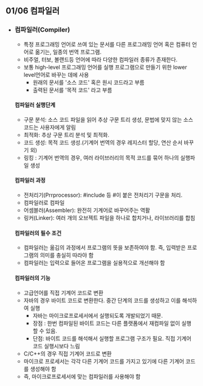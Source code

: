 ## 01/06 컴파일러



- ### 컴파일러(Compiler)

  - 특정 프로그래밍 언어로 쓰여 있는 문서를 다른 프로그래밍 언어 혹은 컴퓨터 언어로 옮기는, 일종의 번역 프로그램.
  - 비주얼, 터보, 볼랜드등 언어에 따라 다양한 컴파일러 종류가 존재한다.
  - 보통 high-level 프로그래밍 언어를 실행 프로그램으로 만들기 위한 lower level언어로 바꾸는 데에 사용
    - 원래의 문서를 '소스 코드' 혹은 원시 코드라고 부름
    - 출력된 문서를 '목적 코드' 라고 부름
  
  #### 컴파일러 실행단계
  
  - 구문 분석: 소스 코드 파일을 읽어 추상 구문 트리 생성, 문법에 맞지 않는 소스 코드는 사용자에게 알림
  - 최적화: 추상 구문 트리 분석 및 최적화.
  - 코드 생성: 목적 코드 생성.(기계어 번역의 경우 레지스터 할당, 연산 순서 바꾸기 외)
  - 링킹 : 기계어 번역의 경우, 여러 라이브러리의 목적 코드를 묶어 하나의 실행파일 생성
  
  #### 컴파일러 과정
  
  - 전처리기(Prrprocessor): #include 등 #이 붙은 전처리기 구문을 처리.
  - 컴파일러로 컴파일
  - 어셈블러(Assembler): 완전히 기계어로 바꾸어주는 역활
  - 링커(Linker): 여러 개의 오브젝트 파일을 하나로 합치거나, 라이브러리를 합침
  
  #### 컴파일러의 필수 조건
  
  - 컴파일러는 옮김의 과정에서 프로그램의 뜻을 보존하여야 함. 즉, 입력받은 프로그램의 의미를 충실히 따라야 함
  - 컴파일러는 입력으로 들어온 프로그램을 실용적으로 개선해야 함
  
  #### 컴파일러의 기능
  
  - 고급언어를 직접 기계어 코드로 변환
  - 자바의 경우 바이트 코드로 변환한다. 중간 단계의 코드를 생성하고 이를 해석하여 실행
    - 자바는 마이크로프로세서에서 실행되도록 개발되었기 때문.
    - 장점 : 한번 컴파일된 바이트 코드는 다른 플랫폼에서 재컴파일 없이 실행 할 수 있음.
    - 단점: 바이트 코드를 해석해서 실행할 프로그램 구조가 필요. 직접 기계어 코드 실행시보다 느림
  - C/C++의 경우 직접 기계어 코드로 변환
  - 마이크로 프로세서는 각각 다른 기계어 코드를 가지고 있기에 다른 기계어 코드를 생성해야 함
  - 즉, 마이크로프로세서에 맞는 컴파일러를 사용해야 함
